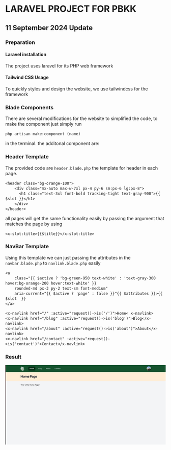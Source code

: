 # LARAVEL PROJECT FOR PBKK
## 11 September 2024 Update
### Preparation
#### Laravel installation
The project uses laravel for its PHP web framework
#### Tailwind CSS Usage
To quickly styles and design the website, we use tailwindcss for the framework

### Blade Components
There are several modifications for the website to simplified the code, to make the component just simply run
```
php artisan make:component (name)
```
in the terminal. the additonal component are:
### Header Template
The provided code are <code>header.blade.php</code> the template for header in each page. 
```
<header class="bg-orange-100">
    <div class="mx-auto max-w-7xl px-4 py-6 sm:px-6 lg:px-8">
      <h1 class="text-3xl font-bold tracking-tight text-gray-900">{{ $slot }}</h1>
    </div>
</header>
```
all pages will get the same functionality easily by passing the argument that matches the page by using
```
<x-slot:title>{{$title}}</x-slot:title>
``` 
### NavBar Template
Using this template we can just passing the attributes in the <code>navbar.blade.php</code> to <code>navlink.blade.php</code> easily
```
<a
    class="{{ $active ? 'bg-green-950 text-white' : 'text-gray-300 hover:bg-orange-200 hover:text-white' }} 
    rounded-md px-3 py-2 text-sm font-medium"  
    aria-current="{{ $active ? 'page' : false }}"{{ $attributes }}>{{ $slot  }}
</a>
```
```
<x-navlink href="/" :active="request()->is('/')">Home< x-navlink>
<x-navlink href="/blog" :active="request()->is('blog')">Blog</x-navlink>
<x-navlink href="/about" :active="request()->is('about')">About</x-navlink>
<x-navlink href="/contact" :active="request()->is('contact')">Contact</x-navlink>
```
### Result
![alt-text](readmeIMG/Home.jpg)
